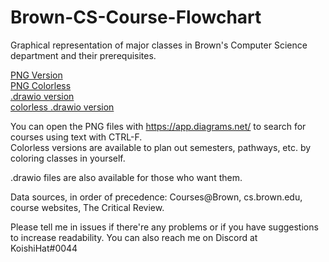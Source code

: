 # Brown-CS-Course-Flowchart
Graphical representation of major classes in Brown's Computer Science department and their prerequisites.  
  
[PNG Version](https://github.com/Bokai-Bi/Brown-CS-Course-Flowchart/releases/download/v1.02/BCSCF.v1.02.png)  
[PNG Colorless](https://github.com/Bokai-Bi/Brown-CS-Course-Flowchart/releases/download/v1.02/BCSCF.colorless.v1.02.png)  
[.drawio version](https://github.com/Bokai-Bi/Brown-CS-Course-Flowchart/releases/download/v1.02/BCSCF.v1.02.drawio)  
[colorless .drawio version](https://github.com/Bokai-Bi/Brown-CS-Course-Flowchart/releases/download/v1.02/BCSCF.colorless.v1.02.drawio)  
  
You can open the PNG files with https://app.diagrams.net/ to search for courses using text with CTRL-F.  
Colorless versions are available to plan out semesters, pathways, etc. by coloring classes in yourself.  
  
.drawio files are also available for those who want them.  
  
Data sources, in order of precedence: Courses@Brown, cs.brown.edu, course websites, The Critical Review.  
  
Please tell me in issues if there're any problems or if you have suggestions to increase readability. You can also reach me on Discord at KoishiHat#0044  

